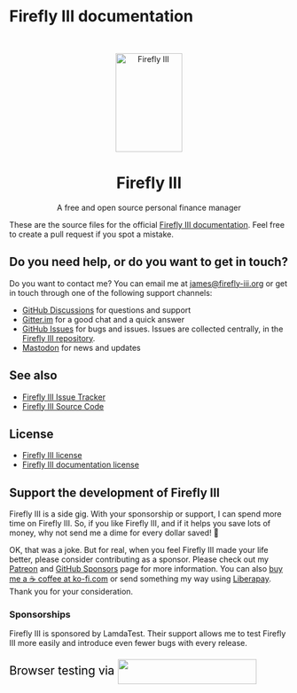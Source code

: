# Firefly III documentation

<!-- PROJECT LOGO -->
<br />
<p align="center">
  <a href="https://firefly-iii.org/">
    <img src="https://raw.githubusercontent.com/firefly-iii/firefly-iii/develop/.github/assets/img/logo-small.png" alt="Firefly III" width="120" height="178">
  </a>
</p>
  <h1 align="center">Firefly III</h1>

  <p align="center">
    A free and open source personal finance manager
    <br />
  </p>
<!--- END PROJECT LOGO -->

These are the source files for the official [Firefly III documentation](https://docs.firefly-iii.org/). Feel free to create a pull request if you spot a mistake.

<!-- HELP TEXT -->

## Do you need help, or do you want to get in touch?

Do you want to contact me? You can email me at [james@firefly-iii.org](mailto:james@firefly-iii.org) or get in touch through one of the following support channels:

- [GitHub Discussions](https://github.com/firefly-iii/firefly-iii/discussions/) for questions and support
- [Gitter.im](https://gitter.im/firefly-iii/firefly-iii) for a good chat and a quick answer
- [GitHub Issues](https://github.com/firefly-iii/firefly-iii/issues) for bugs and issues. Issues are collected centrally, in the [Firefly III repository](https://github.com/firefly-iii/firefly-iii).
- <a rel="me" href="https://fosstodon.org/@ff3">Mastodon</a> for news and updates

<!-- END OF HELP TEXT -->

## See also

- [Firefly III Issue Tracker](https://github.com/firefly-iii/firefly-iii/issues)
- [Firefly III Source Code](https://github.com/firefly-iii/firefly-iii)

## License

- [Firefly III license](https://github.com/firefly-iii/firefly-iii/blob/main/LICENSE)
- [Firefly III documentation license](https://github.com/firefly-iii/docs/blob/main/license)

<!-- SPONSOR TEXT -->

## Support the development of Firefly III

Firefly III is a side gig. With your sponsorship or support, I can spend more time on Firefly III. So, if you like Firefly III, and if it helps you save lots of money, why not send me a dime for every dollar saved! 🥳

OK, that was a joke. But for real, when you feel Firefly III made your life better, please consider contributing as a sponsor. Please check out my [Patreon](https://www.patreon.com/jc5) and [GitHub Sponsors](https://github.com/sponsors/JC5) page for more information. You can also [buy me a ☕️ coffee at ko-fi.com](https://ko-fi.com/Q5Q5R4SH1) or send something my way using [Liberapay](https://liberapay.com/JC5). Thank you for your consideration.

### Sponsorships

Firefly III is sponsored by LamdaTest. Their support allows me to test Firefly III more easily and introduce even fewer bugs with every release.

<p style="font-size:21px; color:black;">Browser testing via
<a href="https://www.lambdatest.com/?utm_source=fireflyiii&utm_medium=sponsor" target="_blank">
<img src="https://www.lambdatest.com/blue-logo.png" style="vertical-align: middle;" width="250" height="45" />
</a>
</p>

<!-- END OF SPONSOR TEXT -->
